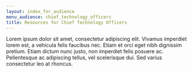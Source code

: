 ```yaml
---
layout: index_for_audience
menu_audience: chief_technology_officers
title: Resources for Chief Technology Officers
---
```


Lorem ipsum dolor sit amet, consectetur adipiscing elit. Vivamus imperdiet lorem est, a vehicula felis faucibus nec. Etiam et orci eget nibh dignissim pretium. Etiam dictum nunc justo, non imperdiet felis posuere ac. Pellentesque ac adipiscing tellus, vel scelerisque dui. Sed varius consectetur leo at rhoncus.